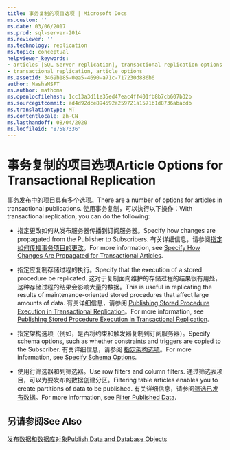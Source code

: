```yaml
---
title: 事务复制的项目选项 | Microsoft Docs
ms.custom: ''
ms.date: 03/06/2017
ms.prod: sql-server-2014
ms.reviewer: ''
ms.technology: replication
ms.topic: conceptual
helpviewer_keywords:
- articles [SQL Server replication], transactional replication options
- transactional replication, article options
ms.assetid: 3469b185-0ea5-4690-a71c-717230d886b6
author: MashaMSFT
ms.author: mathoma
ms.openlocfilehash: 1cc13a3d11e35ed47eac4ff401fb8b7cb607b32b
ms.sourcegitcommit: ad4d92dce894592a259721a1571b1d8736abacdb
ms.translationtype: MT
ms.contentlocale: zh-CN
ms.lasthandoff: 08/04/2020
ms.locfileid: "87587336"
---
```

# <a name="article-options-for-transactional-replication"></a><span data-ttu-id="7dbe5-102">事务复制的项目选项</span><span class="sxs-lookup"><span data-stu-id="7dbe5-102">Article Options for Transactional Replication</span></span>
  <span data-ttu-id="7dbe5-103">事务发布中的项目具有多个选项。</span><span class="sxs-lookup"><span data-stu-id="7dbe5-103">There are a number of options for articles in transactional publications.</span></span> <span data-ttu-id="7dbe5-104">使用事务复制，可以执行以下操作：</span><span class="sxs-lookup"><span data-stu-id="7dbe5-104">With transactional replication, you can do the following:</span></span>  
  
-   <span data-ttu-id="7dbe5-105">指定更改如何从发布服务器传播到订阅服务器。</span><span class="sxs-lookup"><span data-stu-id="7dbe5-105">Specify how changes are propagated from the Publisher to Subscribers.</span></span> <span data-ttu-id="7dbe5-106">有关详细信息，请参阅[指定如何传播事务项目的更改](transactional-articles-specify-how-changes-are-propagated.md)。</span><span class="sxs-lookup"><span data-stu-id="7dbe5-106">For more information, see [Specify How Changes Are Propagated for Transactional Articles](transactional-articles-specify-how-changes-are-propagated.md).</span></span>  
  
-   <span data-ttu-id="7dbe5-107">指定应复制存储过程的执行。</span><span class="sxs-lookup"><span data-stu-id="7dbe5-107">Specify that the execution of a stored procedure be replicated.</span></span> <span data-ttu-id="7dbe5-108">这对于复制面向维护的存储过程的结果很有用处，这种存储过程的结果会影响大量的数据。</span><span class="sxs-lookup"><span data-stu-id="7dbe5-108">This is useful in replicating the results of maintenance-oriented stored procedures that affect large amounts of data.</span></span> <span data-ttu-id="7dbe5-109">有关详细信息，请参阅 [Publishing Stored Procedure Execution in Transactional Replication](publishing-stored-procedure-execution-in-transactional-replication.md)。</span><span class="sxs-lookup"><span data-stu-id="7dbe5-109">For more information, see [Publishing Stored Procedure Execution in Transactional Replication](publishing-stored-procedure-execution-in-transactional-replication.md).</span></span>  
  
-   <span data-ttu-id="7dbe5-110">指定架构选项（例如，是否将约束和触发器复制到订阅服务器）。</span><span class="sxs-lookup"><span data-stu-id="7dbe5-110">Specify schema options, such as whether constraints and triggers are copied to the Subscriber.</span></span> <span data-ttu-id="7dbe5-111">有关详细信息，请参阅 [指定架构选项](../publish/specify-schema-options.md)。</span><span class="sxs-lookup"><span data-stu-id="7dbe5-111">For more information, see [Specify Schema Options](../publish/specify-schema-options.md).</span></span>  
  
-   <span data-ttu-id="7dbe5-112">使用行筛选器和列筛选器。</span><span class="sxs-lookup"><span data-stu-id="7dbe5-112">Use row filters and column filters.</span></span> <span data-ttu-id="7dbe5-113">通过筛选表项目，可以为要发布的数据创建分区。</span><span class="sxs-lookup"><span data-stu-id="7dbe5-113">Filtering table articles enables you to create partitions of data to be published.</span></span> <span data-ttu-id="7dbe5-114">有关详细信息，请参阅[筛选已发布数据](../publish/filter-published-data.md)。</span><span class="sxs-lookup"><span data-stu-id="7dbe5-114">For more information, see [Filter Published Data](../publish/filter-published-data.md).</span></span>  
  
## <a name="see-also"></a><span data-ttu-id="7dbe5-115">另请参阅</span><span class="sxs-lookup"><span data-stu-id="7dbe5-115">See Also</span></span>  
 [<span data-ttu-id="7dbe5-116">发布数据和数据库对象</span><span class="sxs-lookup"><span data-stu-id="7dbe5-116">Publish Data and Database Objects</span></span>](../publish/publish-data-and-database-objects.md)  
  
  
